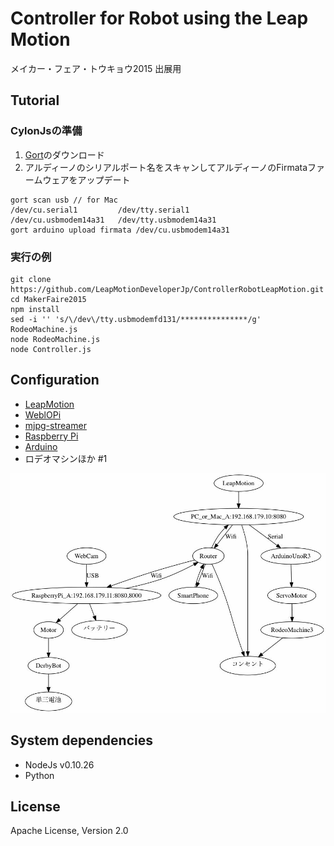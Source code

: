 # Controller for Robot using the Leap Motion
メイカー・フェア・トウキョウ2015 出展用

## Tutorial

### CylonJsの準備

1. [Gort](http://gort.io/)のダウンロード
1. アルディーノのシリアルポート名をスキャンしてアルディーノのFirmataファームウェアをアップデート

```
gort scan usb // for Mac
/dev/cu.serial1         /dev/tty.serial1
/dev/cu.usbmodem14a31   /dev/tty.usbmodem14a31
gort arduino upload firmata /dev/cu.usbmodem14a31
```

### 実行の例

```
git clone https://github.com/LeapMotionDeveloperJp/ControllerRobotLeapMotion.git
cd MakerFaire2015
npm install
sed -i '' 's/\/dev\/tty.usbmodemfd131/***************/g' RodeoMachine.js
node RodeoMachine.js
node Controller.js
```

## Configuration

- [LeapMotion](https://www.leapmotion.com)
- [WeblOPi](https://code.google.com/p/webiopi/)
- [mjpg-streamer](http://code.google.com/p/mjpg-streamer/)
- [Raspberry Pi](https://www.raspberrypi.org)
- [Arduino](https://www.arduino.cc)
- ロデオマシンほか #1

![Image of ConfigureFig1](https://github.com/LeapMotionDeveloperJp/ControllerRobotLeapMotion/blob/master/MakerFaire2015/ConfigureFig1.jpg)

## System dependencies

- NodeJs v0.10.26
- Python

## License
Apache License, Version 2.0
